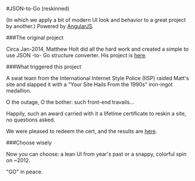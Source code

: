 #JSON-to-Go (reskinned)

(In which we apply a bit of modern UI look and behavior to a great project by another.)
Powered by [AngularJS](http://www.angularjs.org).

###The original project

Circa Jan-2014, Matthew Holt did all the hard work and created a simple to use JSON -to- Go structure
converter. His project is [here](https://github.com/mholt/json-to-go).

###What triggered this project

A swat team from the International Internet Style Police (IISP) raided Matt's site
and slapped it with a "Your Site Hails From the 1990s" iron-ingot medallion.

O the outage, O the bother: such front-end travails...

Happily, such an award carried with it a lifetime certificate to reskin a site, no questions
asked.

We were pleased to redeem the cert, and the results are [here](http://cssian.com/jtg/index.html).

###Choose wisely

Now you can choose: a lean UI from year's past or a snappy, colorful spin on ~2012.

"GO" in peace.
